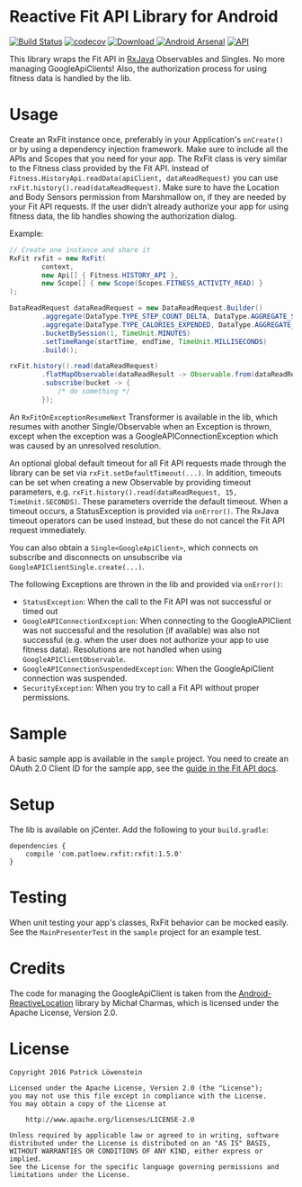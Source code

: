 # Reactive Fit API Library for Android

[![Build Status](https://travis-ci.org/patloew/RxFit.svg?branch=master)](https://travis-ci.org/patloew/RxFit) [![codecov](https://codecov.io/gh/patloew/RxFit/branch/master/graph/badge.svg)](https://codecov.io/gh/patloew/RxFit) [ ![Download](https://api.bintray.com/packages/patloew/maven/RxFit/images/download.svg) ](https://bintray.com/patloew/maven/RxFit/_latestVersion) [![Android Arsenal](https://img.shields.io/badge/Android%20Arsenal-RxFit-brightgreen.svg?style=flat)](http://android-arsenal.com/details/1/3252) [![API](https://img.shields.io/badge/API-9%2B-brightgreen.svg?style=flat)](https://android-arsenal.com/api?level=9)

This library wraps the Fit API in [RxJava](https://github.com/ReactiveX/RxJava) Observables and Singles. No more managing GoogleApiClients! Also, the authorization process for using fitness data is handled by the lib.

# Usage

Create an RxFit instance once, preferably in your Application's `onCreate()` or by using a dependency injection framework. Make sure to include all the APIs and Scopes that you need for your app. The RxFit class is very similar to the Fitness class provided by the Fit API. Instead of `Fitness.HistoryApi.readData(apiClient, dataReadRequest)` you can use `rxFit.history().read(dataReadRequest)`. Make sure to have the Location and Body Sensors permission from Marshmallow on, if they are needed by your Fit API requests. If the user didn’t already authorize your app for using fitness data, the lib handles showing the authorization dialog.

Example:

```java
// Create one instance and share it
RxFit rxfit = new RxFit(
        context,
        new Api[] { Fitness.HISTORY_API },
        new Scope[] { new Scope(Scopes.FITNESS_ACTIVITY_READ) }
);

DataReadRequest dataReadRequest = new DataReadRequest.Builder()
	    .aggregate(DataType.TYPE_STEP_COUNT_DELTA, DataType.AGGREGATE_STEP_COUNT_DELTA)
	    .aggregate(DataType.TYPE_CALORIES_EXPENDED, DataType.AGGREGATE_CALORIES_EXPENDED)
	    .bucketBySession(1, TimeUnit.MINUTES)
	    .setTimeRange(startTime, endTime, TimeUnit.MILLISECONDS)
	    .build();

rxFit.history().read(dataReadRequest)
        .flatMapObservable(dataReadResult -> Observable.from(dataReadResult.getBuckets()))
        .subscribe(bucket -> {
        	/* do something */
        });
```

An `RxFitOnExceptionResumeNext` Transformer is available in the lib, which resumes with another Single/Observable when an Exception is thrown, except when the exception was a GoogleAPIConnectionException which was caused by an unresolved resolution.

An optional global default timeout for all Fit API requests made through the library can be set via `rxFit.setDefaultTimeout(...)`. In addition, timeouts can be set when creating a new Observable by providing timeout parameters, e.g. `rxFit.history().read(dataReadRequest, 15, TimeUnit.SECONDS)`. These parameters override the default timeout. When a timeout occurs, a StatusException is provided via `onError()`. The RxJava timeout operators can be used instead, but these do not cancel the Fit API request immediately.

You can also obtain a `Single<GoogleApiClient>`, which connects on subscribe and disconnects on unsubscribe via `GoogleAPIClientSingle.create(...)`.

The following Exceptions are thrown in the lib and provided via `onError()`:

* `StatusException`: When the call to the Fit API was not successful or timed out
* `GoogleAPIConnectionException`: When connecting to the GoogleAPIClient was not successful and the resolution (if available) was also not successful (e.g. when the user does not authorize your app to use fitness data). Resolutions are not handled when using `GoogleAPIClientObservable`.
* `GoogleAPIConnectionSuspendedException`: When the GoogleApiClient connection was suspended.
* `SecurityException`: When you try to call a Fit API without proper permissions.

# Sample

A basic sample app is available in the `sample` project. You need to create an OAuth 2.0 Client ID for the sample app, see the [guide in the Fit API docs](https://developers.google.com/fit/android/get-api-key).

# Setup

The lib is available on jCenter. Add the following to your `build.gradle`:

	dependencies {
	    compile 'com.patloew.rxfit:rxfit:1.5.0'
	}

# Testing

When unit testing your app's classes, RxFit behavior can be mocked easily. See the `MainPresenterTest` in the `sample` project for an example test.

# Credits

The code for managing the GoogleApiClient is taken from the [Android-ReactiveLocation](https://github.com/mcharmas/Android-ReactiveLocation) library by Michał Charmas, which is licensed under the Apache License, Version 2.0.

# License

	Copyright 2016 Patrick Löwenstein

	Licensed under the Apache License, Version 2.0 (the "License");
	you may not use this file except in compliance with the License.
	You may obtain a copy of the License at

	    http://www.apache.org/licenses/LICENSE-2.0

	Unless required by applicable law or agreed to in writing, software
	distributed under the License is distributed on an "AS IS" BASIS,
	WITHOUT WARRANTIES OR CONDITIONS OF ANY KIND, either express or implied.
	See the License for the specific language governing permissions and
	limitations under the License.